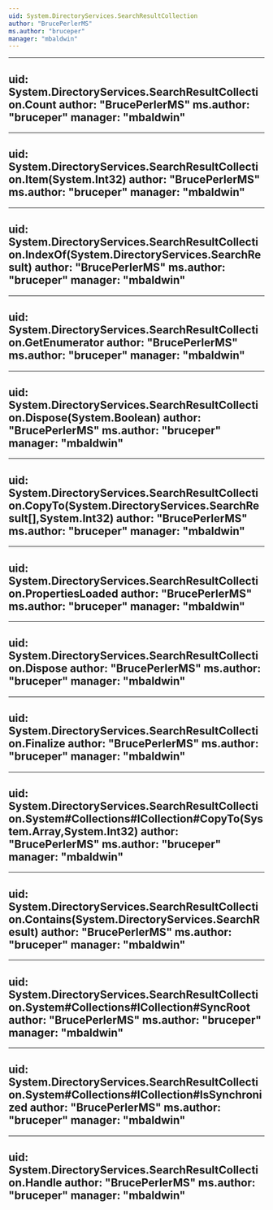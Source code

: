 ```yaml
---
uid: System.DirectoryServices.SearchResultCollection
author: "BrucePerlerMS"
ms.author: "bruceper"
manager: "mbaldwin"
---
```


---
uid: System.DirectoryServices.SearchResultCollection.Count
author: "BrucePerlerMS"
ms.author: "bruceper"
manager: "mbaldwin"
---

---
uid: System.DirectoryServices.SearchResultCollection.Item(System.Int32)
author: "BrucePerlerMS"
ms.author: "bruceper"
manager: "mbaldwin"
---

---
uid: System.DirectoryServices.SearchResultCollection.IndexOf(System.DirectoryServices.SearchResult)
author: "BrucePerlerMS"
ms.author: "bruceper"
manager: "mbaldwin"
---

---
uid: System.DirectoryServices.SearchResultCollection.GetEnumerator
author: "BrucePerlerMS"
ms.author: "bruceper"
manager: "mbaldwin"
---

---
uid: System.DirectoryServices.SearchResultCollection.Dispose(System.Boolean)
author: "BrucePerlerMS"
ms.author: "bruceper"
manager: "mbaldwin"
---

---
uid: System.DirectoryServices.SearchResultCollection.CopyTo(System.DirectoryServices.SearchResult[],System.Int32)
author: "BrucePerlerMS"
ms.author: "bruceper"
manager: "mbaldwin"
---

---
uid: System.DirectoryServices.SearchResultCollection.PropertiesLoaded
author: "BrucePerlerMS"
ms.author: "bruceper"
manager: "mbaldwin"
---

---
uid: System.DirectoryServices.SearchResultCollection.Dispose
author: "BrucePerlerMS"
ms.author: "bruceper"
manager: "mbaldwin"
---

---
uid: System.DirectoryServices.SearchResultCollection.Finalize
author: "BrucePerlerMS"
ms.author: "bruceper"
manager: "mbaldwin"
---

---
uid: System.DirectoryServices.SearchResultCollection.System#Collections#ICollection#CopyTo(System.Array,System.Int32)
author: "BrucePerlerMS"
ms.author: "bruceper"
manager: "mbaldwin"
---

---
uid: System.DirectoryServices.SearchResultCollection.Contains(System.DirectoryServices.SearchResult)
author: "BrucePerlerMS"
ms.author: "bruceper"
manager: "mbaldwin"
---

---
uid: System.DirectoryServices.SearchResultCollection.System#Collections#ICollection#SyncRoot
author: "BrucePerlerMS"
ms.author: "bruceper"
manager: "mbaldwin"
---

---
uid: System.DirectoryServices.SearchResultCollection.System#Collections#ICollection#IsSynchronized
author: "BrucePerlerMS"
ms.author: "bruceper"
manager: "mbaldwin"
---

---
uid: System.DirectoryServices.SearchResultCollection.Handle
author: "BrucePerlerMS"
ms.author: "bruceper"
manager: "mbaldwin"
---

